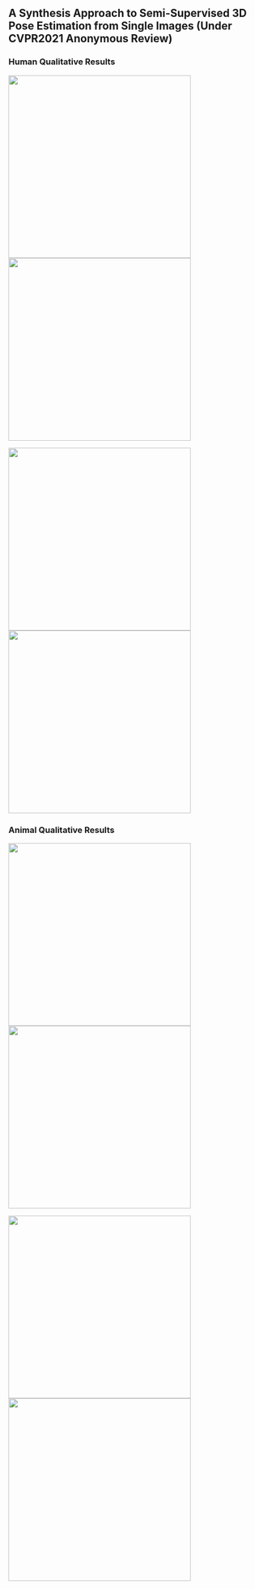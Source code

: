 ## A Synthesis Approach to Semi-Supervised 3D Pose Estimation from Single Images (Under CVPR2021 Anonymous Review)

### Human Qualitative Results

<img src="figs/human/4.gif" width="360"><img src="figs/human/9.gif" width="360">

<img src="figs/human/10.gif" width="360"><img src="figs/human/11.gif" width="360">

### Animal Qualitative Results

<img src="figs/animal/5.gif" width="360"><img src="figs/animal/7.gif" width="360">

<img src="figs/animal/9.gif" width="360"> <img src="figs/animal/14.gif" width="360">

